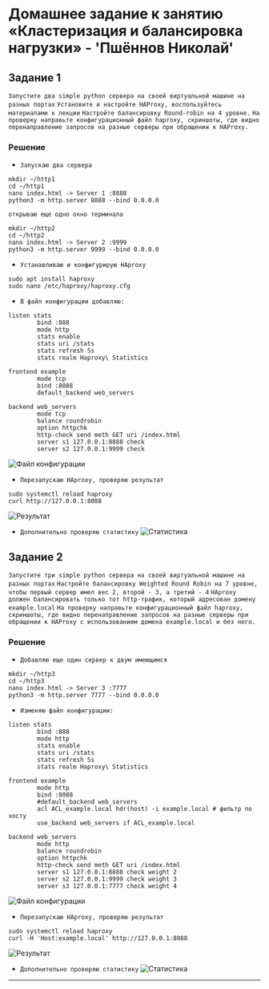 # Домашнее задание к занятию «Кластеризация и балансировка нагрузки» - 'Пшённов Николай'

## Задание 1
`Запустите два simple python сервера на своей виртуальной машине на разных портах`
`Установите и настройте HAProxy, воспользуйтесь материалами к лекции`
`Настройте балансировку Round-robin на 4 уровне.`
`На проверку направьте конфигурационный файл haproxy, скриншоты, где видно перенаправление запросов на разные серверы при обращении к HAProxy.`

### Решение

* `Запускаю два сервера`
```
mkdir ~/http1
cd ~/http1
nano index.html -> Server 1 :8888
python3 -m http.server 8888 --bind 0.0.0.0
```
`открываю еще одно окно терминала`
```
mkdir ~/http2
cd ~/http2
nano index.html -> Server 2 :9999
python3 -m http.server 9999 --bind 0.0.0.0
```

* `Устанавливаю и конфигурирую HAproxy`
```
sudo apt install haproxy
sudo nano /etc/haproxy/haproxy.cfg
```

* `В файл конфигурации добавляю:`
```
listen stats 
        bind :888
        mode http 
        stats enable 
        stats uri /stats 
        stats refresh 5s 
        stats realm Haproxy\ Statistics

frontend example
        mode tcp
        bind :8088
        default_backend web_servers

backend web_servers
        mode tcp
        balance roundrobin
        option httpchk
        http-check send meth GET uri /index.html
        server s1 127.0.0.1:8888 check
        server s2 127.0.0.1:9999 check
```
![Файл конфигурации](https://github.com/pshennov/sflt-haproxy/blob/main/conf1.png)

* `Перезапускаю HAproxy, проверяю результат`
```
sudo systemctl reload haproxy
curl http://127.0.0.1:8088
```
![Результат](https://github.com/pshennov/sflt-haproxy/blob/main/zadanie1.png)

* `Дополнительно проверяю статистику`
![Статистика](https://github.com/pshennov/sflt-haproxy/blob/main/stat1.png)

## Задание 2
`Запустите три simple python сервера на своей виртуальной машине на разных портах`
`Настройте балансировку Weighted Round Robin на 7 уровне, чтобы первый сервер имел вес 2, второй - 3, а третий - 4`
`HAproxy должен балансировать только тот http-трафик, который адресован домену example.local`
`На проверку направьте конфигурационный файл haproxy, скриншоты, где видно перенаправление запросов на разные серверы при обращении к HAProxy c использованием домена example.local и без него.`

### Решение

* `Добавляю еще один сервер к двум имеющимся`
```
mkdir ~/http3
cd ~/http3
nano index.html -> Server 3 :7777
python3 -m http.server 7777 --bind 0.0.0.0
```

* `Изменяю файл конфигурации:`
```
listen stats
        bind :888
        mode http
        stats enable
        stats uri /stats
        stats refresh 5s
        stats realm Haproxy\ Statistics

frontend example
        mode http
        bind :8088
        #default_backend web_servers
        acl ACL_example.local hdr(host) -i example.local # фильтр по хосту
        use_backend web_servers if ACL_example.local

backend web_servers
        mode http
        balance roundrobin
        option httpchk
        http-check send meth GET uri /index.html
        server s1 127.0.0.1:8888 check weight 2
        server s2 127.0.0.1:9999 check weight 3
        server s3 127.0.0.1:7777 check weight 4
```

![Файл конфигурации](https://github.com/pshennov/sflt-haproxy/blob/main/conf2.png)

* `Перезапускаю HAproxy, проверяю результат`
```
sudo systemctl reload haproxy
curl -H 'Host:example.local' http://127.0.0.1:8088
```
![Результат](https://github.com/pshennov/sflt-haproxy/blob/main/zadanie2.png)

* `Дополнительно проверяю статистику`
![Статистика](https://github.com/pshennov/sflt-haproxy/blob/main/stat2.png)

---
